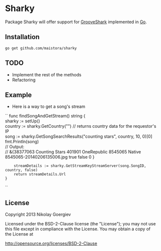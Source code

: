 Sharky
========

Package Sharky will offer support for [GrooveShark](http://grooveshark.com/) implemented in [Go](http:/golang.org).

Installation
-------

    go get github.com/maistora/sharky

TODO
-------

* Implement the rest of the methods
* Refactoring

Example
-------

* Here is a way to get a song's stream

``
    func findSongAndGetStream() string {  
        sharky := setUp()  
        country := sharky.GetCountry("") // returns country data for the requestor's IP  
        song := sharky.GetSongSearchResults("counting stars", country, 10, 0)[0]  
        fmt.Println(song)  
        // Output:  
        // &{38377063 Counting Stars 401901 OneRepublic 8545065 Native 8545065-20140206135006.jpg  true false 0 }  
            
        streamDetails := sharky.GetStreamKeyStreamServer(song.SongID, country, false)  
        return streamDetails.Url  
    }  
``



License
-------

Copyright 2013 Nikolay Goergiev

Licensed under the BSD-2-Clause license (the "License");
you may not use this file except in compliance with the License.
You may obtain a copy of the License at

http://opensource.org/licenses/BSD-2-Clause

